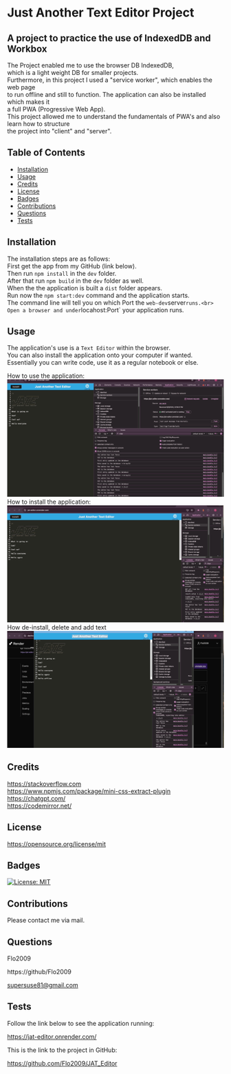 
# Just Another Text Editor Project

## A project to practice the use of IndexedDB and Workbox

The Project enabled me to use the browser DB IndexedDB, <br>
which is a light weight DB for smaller projects. <br>
Furthermore, in this project I used a "service worker", which enables the web page <br>
to run offline and still to function. The application can also be installed which makes it<br>
a full PWA (Progressive Web App).<br>
This project allowed me to understand the fundamentals of PWA's and also learn how to structure<br>
the project into "client" and "server".<br>



## Table of Contents

- [Installation](#installation)
- [Usage](#usage)
- [Credits](#credits)
- [License](#license)
- [Badges](#badges)
- [Contributions](#contributions)
- [Questions](#questions)
- [Tests](#tests)

## Installation

The installation steps are as follows:<br>
First get the app from my GitHub (link below).<br>
Then run `npm install` in the `dev` folder.<br>
After that run `npm build` in the `dev` folder as well. <br>
When the the application is built a `dist` folder appears.<br>
Run now the `npm start:dev` command and the application starts.<br>
The command line will tell you on which Port the `web-dev`server` runs.<br>
Open a browser and under `locahost:Port` your application runs.



## Usage

The application's use is a `Text Editor` within the browser.<br>
You can also install the application onto your computer if wanted.<br>
Essentially you can write code, use it as a regular notebook or else.<br>

How to use the application:<br>
![General_Usage](./images/general.gif)<br>
How to install the application:<br>
![Insatll](./images/install_1.gif)<br>
How de-install, delete and add text<br>
![De-install](./images/install.gif)

## Credits

https://stackoverflow.com<br>
https://www.npmjs.com/package/mini-css-extract-plugin<br>
https://chatgpt.com/<br>
https://codemirror.net/


## License

https://opensource.org/license/mit

## Badges

[![License: MIT](https://img.shields.io/badge/License-MIT-yellow.svg)](https://opensource.org/licenses/MIT)

## Contributions

Please contact me via mail.


## Questions

Flo2009

https://github/Flo2009

supersuse81@gmail.com

## Tests

Follow the link below to see the application running:<br>

https://jat-editor.onrender.com/

This is the link to the project in GitHub:<br>

https://github.com/Flo2009/JAT_Editor
